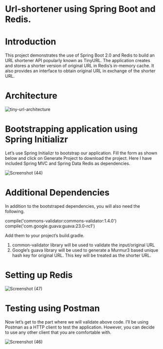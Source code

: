 # Url-shortener using Spring Boot and Redis.

# Introduction
This project demonstrates the use of Spring Boot 2.0 and Redis to build an URL shortener API popularly known as TinyURL. The application creates and stores a shorter version of original URL in Redis’s in-memory cache. It also provides an interface to obtain original URL in exchange of the shorter URL.


# Architecture
![tiny-url-architecture](https://user-images.githubusercontent.com/58344010/186824026-4987d30e-c0d8-4863-b2d4-d487319a9497.png)



# Bootstrapping application using Spring Initializr
Let’s use Spring Initializr to bootstrap our application. Fill the form as shown below and click on Generate Project to download the project. Here I have included Spring MVC and Spring Data Redis as dependencies.

![Screenshot (44)](https://user-images.githubusercontent.com/58344010/186824348-86541df9-c3cd-4bbb-a9c4-566206da7a10.png)

# Additional Dependencies
In addition to the bootstraped dependencies, you will also need the following.

compile('commons-validator:commons-validator:1.4.0')
compile('com.google.guava:guava:23.0-rc1')

Add them to your project’s build.gradle.
1. common-validator library will be used to validate the input/original URL
2. Google’s guava library will be used to generate a Murmur3 based unique hash key for original URL. This key will be treated as the shorter URL.

# Setting up Redis
![Screenshot (47)](https://user-images.githubusercontent.com/58344010/186830304-ee6605d1-2e47-4d54-9b4d-fc3669fdd0f3.png)



# Testing using Postman
Now let’s get to the part where we will validate above code. I’ll be using Postman as a HTTP client to test the application. 
However, you can decide to use any other client that you are comfortable with.

![Screenshot (46)](https://user-images.githubusercontent.com/58344010/186829486-64f8d2dc-c05d-45a7-8033-797b6cf03e6d.png)


